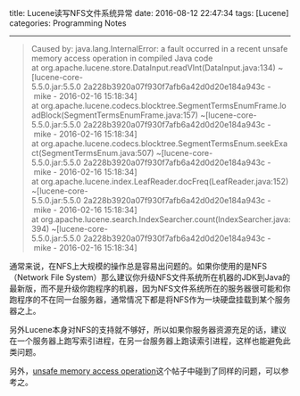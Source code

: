 title: Lucene读写NFS文件系统异常
date: 2016-08-12 22:47:34
tags: [Lucene]
categories: Programming Notes

---

>Caused by: java.lang.InternalError: a fault occurred in a recent unsafe memory access operation in compiled Java code
at org.apache.lucene.store.DataInput.readVInt(DataInput.java:134) ~[lucene-core-5.5.0.jar:5.5.0 2a228b3920a07f930f7afb6a42d0d20e184a943c - mike - 2016-02-16 15:18:34]
at org.apache.lucene.codecs.blocktree.SegmentTermsEnumFrame.loadBlock(SegmentTermsEnumFrame.java:157) ~[lucene-core-5.5.0.jar:5.5.0 2a228b3920a07f930f7afb6a42d0d20e184a943c - mike - 2016-02-16 15:18:34]
at org.apache.lucene.codecs.blocktree.SegmentTermsEnum.seekExact(SegmentTermsEnum.java:507) ~[lucene-core-5.5.0.jar:5.5.0 2a228b3920a07f930f7afb6a42d0d20e184a943c - mike - 2016-02-16 15:18:34]
at org.apache.lucene.index.LeafReader.docFreq(LeafReader.java:152) ~[lucene-core-5.5.0.jar:5.5.0 2a228b3920a07f930f7afb6a42d0d20e184a943c - mike - 2016-02-16 15:18:34]
at org.apache.lucene.search.IndexSearcher.count(IndexSearcher.java:394) ~[lucene-core-5.5.0.jar:5.5.0 2a228b3920a07f930f7afb6a42d0d20e184a943c - mike - 2016-02-16 15:18:34]

通常来说，在NFS上大规模的操作总是容易出问题的。如果你使用的是NFS（Network File System）那么建议你升级NFS文件系统所在机器的JDK到Java的最新版，而不是升级你跑程序的机器，因为NFS文件系统所在的服务器很可能和你跑程序的不在同一台服务器，通常情况下都是将NFS作为一块硬盘挂载到某个服务器之上。

另外Lucene本身对NFS的支持就不够好，所以如果你服务器资源充足的话，建议在一个服务器上跑写索引进程，在另一台服务器上跑读索引进程，这样也能避免此类问题。

另外，[unsafe memory access operation](http://www.gossamer-threads.com/lists/lucene/java-user/253368)这个帖子中碰到了同样的问题，可以参考之。
